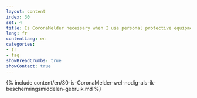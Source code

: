```yaml
---
layout: content
index: 30
set: 4
title: Is CoronaMelder necessary when I use personal protective equipment?
lang: fr
contentLang: en
categories:
- fr
- faq
showBreadCrumbs: true
showContact: true
---
```

{% include content/en/30-is-CoronaMelder-wel-nodig-als-ik-beschermingsmiddelen-gebruik.md %}

